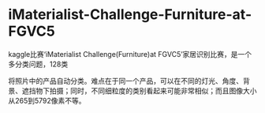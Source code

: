 # iMaterialist-Challenge-Furniture-at-FGVC5
kaggle比赛‘iMaterialist Challenge(Furniture)at FGVC5’家居识别比赛，是一个多分类问题，128类  

将照片中的产品自动分类。难点在于同一个产品，可以在不同的灯光、角度、背景、遮挡物下拍摄；同时，不同细粒度的类别看起来可能非常相似；而且图像大小从265到5792像素不等。  
